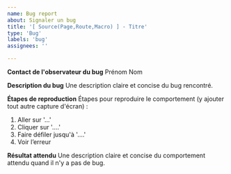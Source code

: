 ```yaml
---
name: Bug report
about: Signaler un bug
title: '[ Source(Page,Route,Macro) ] - Titre'
type: 'Bug'
labels: 'bug'
assignees: ''

---
```

**Contact de l'observateur du bug**
Prénom Nom

**Description du bug**
Une description claire et concise du bug rencontré.

**Étapes de reproduction**
Étapes pour reproduire le comportement (y ajouter tout autre capture d'écran) :
1. Aller sur '...'
2. Cliquer sur '....'
3. Faire défiler jusqu'à '....'
4. Voir l’erreur

**Résultat attendu**
Une description claire et concise du comportement attendu quand il n'y a pas de bug.
